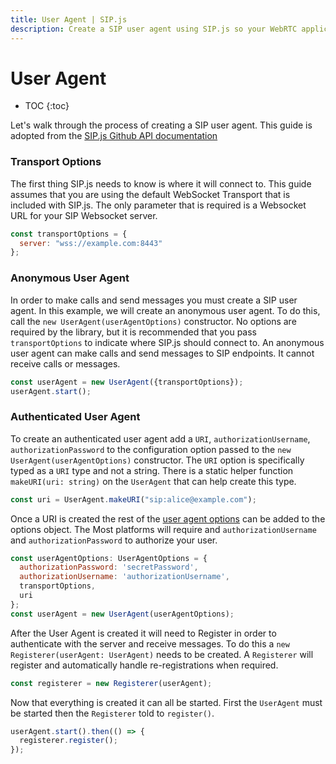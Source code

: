 ```yaml
---
title: User Agent | SIP.js
description: Create a SIP user agent using SIP.js so your WebRTC application can send and receive calls and messages.
---
```


# User Agent

* TOC
{:toc}

Let's walk through the process of creating a SIP user agent. This guide is adopted from the [SIP.js Github API documentation](https://github.com/onsip/SIP.js/blob/master/docs/api.md)

### Transport Options

The first thing SIP.js needs to know is where it will connect to. This guide assumes that you are using the default WebSocket Transport that is included with SIP.js. The only parameter that is required is a Websocket URL for your SIP Websocket server.

~~~javascript
const transportOptions = {
  server: "wss://example.com:8443"
};
~~~

### Anonymous User Agent

In order to make calls and send messages you must create a SIP user agent.  In this example, we will create an anonymous user agent.  To do this, call the `new UserAgent(userAgentOptions)` constructor. No options are required by the library, but it is recommended that you pass `transportOptions` to indicate where SIP.js should connect to. An anonymous user agent can make calls and send messages to SIP endpoints.  It cannot receive calls or messages.

~~~javascript
const userAgent = new UserAgent({transportOptions});
userAgent.start();
~~~

### Authenticated User Agent

To create an authenticated user agent add a `URI`, `authorizationUsername`, `authorizationPassword` to the configuration option passed to the `new UserAgent(userAgentOptions)` constructor. The `URI` option is specifically typed as a `URI` type and not a string. There is a static helper function `makeURI(uri: string)` on the `UserAgent` that can help create this type.

~~~javascript
const uri = UserAgent.makeURI("sip:alice@example.com");
~~~

Once a URI is created the rest of the [user agent options](https://github.com/onsip/SIP.js/blob/master/docs/api/sip.js.useragentoptions.md) can be added to the options object. The Most platforms will require and `authorizationUsername` and `authorizationPassword` to authorize your user.

~~~javascript
const userAgentOptions: UserAgentOptions = {
  authorizationPassword: 'secretPassword',
  authorizationUsername: 'authorizationUsername',
  transportOptions,
  uri
};
const userAgent = new UserAgent(userAgentOptions);
~~~

After the User Agent is created it will need to Register in order to authenticate with the server and receive messages. To do this a `new Registerer(userAgent: UserAgent)` needs to be created. A `Registerer` will register and automatically handle re-registrations when required.

~~~javascript
const registerer = new Registerer(userAgent);
~~~

Now that everything is created it can all be started. First the `UserAgent` must be started then the `Registerer` told to `register()`.

~~~javascript
userAgent.start().then(() => {
  registerer.register();
});
~~~
